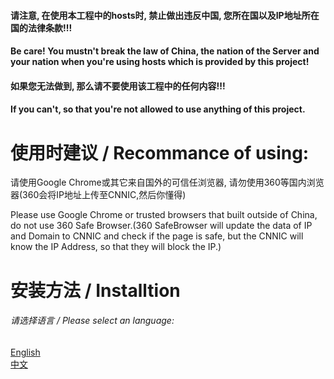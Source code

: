 #### 请注意, 在使用本工程中的hosts时, 禁止做出违反中国, 您所在国以及IP地址所在国的法律条款!!!
#### Be care! You mustn't break the law of China, the nation of the Server and your nation when you're using hosts which is provided by this project!

#### 如果您无法做到, 那么请不要使用该工程中的任何内容!!!
#### If you can't, so that you're not allowed to use anything of this project.

# 使用时建议 / Recommance of using:
请使用Google Chrome或其它来自国外的可信任浏览器, 请勿使用360等国内浏览器(360会将IP地址上传至CNNIC,然后你懂得)

Please use Google Chrome or trusted browsers that built outside of China, do not use 360 Safe Browser.(360 SafeBrowser will update the data of IP and Domain to CNNIC and check if the page is safe, but the CNNIC will know the IP Address, so that they will block the IP.)

# 安装方法 / Installtion
###### 请选择语言 / Please select an language:
<a href="https://github.com/WeiLDavid/hosts/blob/Wiki/en-US.md">English</a><br>
<a href="https://github.com/WeiLDavid/hosts/blob/Wiki/zh-CN.md">中文</a>
